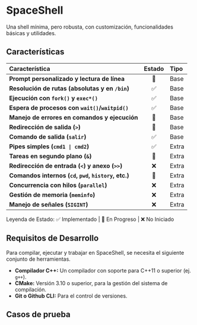 # SpaceShell
Una shell mínima, pero robusta, con customización, funcionalidades básicas y utilidades.

## Características

| Característica | Estado | Tipo |
| :--- | :---: | :--- |
| **Prompt personalizado y lectura de línea** | 🚧 | Base |
| **Resolución de rutas (absolutas y en `/bin`)** | ✅ | Base |
| **Ejecución con `fork()` y `exec*()`** | ✅ | Base |
| **Espera de procesos con `wait()`/`waitpid()`** | ✅ | Base |
| **Manejo de errores en comandos y ejecución** | 🚧 | Base |
| **Redirección de salida (`>`)** | 🚧 | Base |
| **Comando de salida (`salir`)** | ✅ | Base |
| **Pipes simples (`cmd1 \| cmd2`)** | ✅ | Extra |
| **Tareas en segundo plano (`&`)** | 🚧 | Extra |
| **Redirección de entrada (`<`) y anexo (`>>`)** | ❌ | Extra |
| **Comandos internos (`cd`, `pwd`, `history`, etc.)** | 🚧 | Extra |
| **Concurrencia con hilos (`parallel`)** | ❌ | Extra |
| **Gestión de memoria (`meminfo`)** | ❌ | Extra |
| **Manejo de señales (`SIGINT`)** | ❌ | Extra |

 Leyenda de Estado: ✅ Implementado | 🚧 En Progreso | ❌ No Iniciado

## Requisitos de Desarrollo
Para compilar, ejecutar y trabajar en SpaceShell, se necesita el siguiente conjunto de herramientas.

*   **Compilador C++:** Un compilador con soporte para C++11 o superior (ej. `g++`).
*   **CMake:** Versión 3.10 o superior, para la gestión del sistema de compilación.
*   **Git o Github CLI:** Para el control de versiones.


## Casos de prueba
